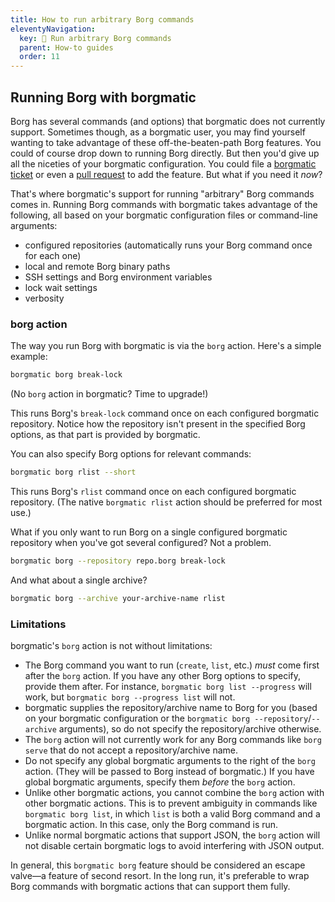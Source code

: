 ```yaml
---
title: How to run arbitrary Borg commands
eleventyNavigation:
  key: 🔧 Run arbitrary Borg commands
  parent: How-to guides
  order: 11
---
```

## Running Borg with borgmatic

Borg has several commands (and options) that borgmatic does not currently
support. Sometimes though, as a borgmatic user, you may find yourself wanting
to take advantage of these off-the-beaten-path Borg features. You could of
course drop down to running Borg directly. But then you'd give up all the
niceties of your borgmatic configuration. You could file a [borgmatic
ticket](https://torsion.org/borgmatic/#issues) or even a [pull
request](https://torsion.org/borgmatic/#contributing) to add the feature. But
what if you need it *now*?

That's where borgmatic's support for running "arbitrary" Borg commands comes
in. Running Borg commands with borgmatic takes advantage of the following, all
based on your borgmatic configuration files or command-line arguments:

 * configured repositories (automatically runs your Borg command once for each
   one)
 * local and remote Borg binary paths
 * SSH settings and Borg environment variables
 * lock wait settings
 * verbosity


### borg action

The way you run Borg with borgmatic is via the `borg` action. Here's a simple
example:

```bash
borgmatic borg break-lock
```

(No `borg` action in borgmatic? Time to upgrade!)

This runs Borg's `break-lock` command once on each configured borgmatic
repository. Notice how the repository isn't present in the specified Borg
options, as that part is provided by borgmatic.

You can also specify Borg options for relevant commands:

```bash
borgmatic borg rlist --short
```

This runs Borg's `rlist` command once on each configured borgmatic repository.
(The native `borgmatic rlist` action should be preferred for most use.)

What if you only want to run Borg on a single configured borgmatic repository
when you've got several configured? Not a problem.

```bash
borgmatic borg --repository repo.borg break-lock
```

And what about a single archive?

```bash
borgmatic borg --archive your-archive-name rlist
```

### Limitations

borgmatic's `borg` action is not without limitations:

 * The Borg command you want to run (`create`, `list`, etc.) *must* come first
   after the `borg` action. If you have any other Borg options to specify,
   provide them after. For instance, `borgmatic borg list --progress` will work,
   but `borgmatic borg --progress list` will not.
 * borgmatic supplies the repository/archive name to Borg for you (based on
   your borgmatic configuration or the `borgmatic borg --repository`/`--archive`
   arguments), so do not specify the repository/archive otherwise.
 * The `borg` action will not currently work for any Borg commands like `borg
   serve` that do not accept a repository/archive name.
 * Do not specify any global borgmatic arguments to the right of the `borg`
   action. (They will be passed to Borg instead of borgmatic.) If you have
   global borgmatic arguments, specify them *before* the `borg` action.
 * Unlike other borgmatic actions, you cannot combine the `borg` action with
   other borgmatic actions. This is to prevent ambiguity in commands like
   `borgmatic borg list`, in which `list` is both a valid Borg command and a
   borgmatic action. In this case, only the Borg command is run.
 * Unlike normal borgmatic actions that support JSON, the `borg` action will
   not disable certain borgmatic logs to avoid interfering with JSON output.

In general, this `borgmatic borg` feature should be considered an escape
valve—a feature of second resort. In the long run, it's preferable to wrap
Borg commands with borgmatic actions that can support them fully.
